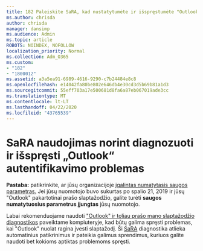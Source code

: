 ```yaml
---
title: 182 Paleiskite SaRA, kad nustatytumėte ir išspręstumėte "Outlook" autentifikavimo problemas
ms.author: chrisda
author: chrisda
manager: dansimp
ms.audience: Admin
ms.topic: article
ROBOTS: NOINDEX, NOFOLLOW
localization_priority: Normal
ms.collection: Adm_O365
ms.custom:
- "182"
- "1800012"
ms.assetid: a3a5ea91-6989-4616-9290-c7b24484e8c8
ms.openlocfilehash: e14042fa80be802e646db4e30cd3d5b69b81a1d3
ms.sourcegitcommit: 55eff703a17e500681d8fa6a87eb067019ade3cc
ms.translationtype: MT
ms.contentlocale: lt-LT
ms.lasthandoff: 04/22/2020
ms.locfileid: "43765539"
---
```

# <a name="use-sara-to-diagnose-and-resolve-outlook-authentication-issues"></a>SaRA naudojimas norint diagnozuoti ir išspręsti „Outlook“ autentifikavimo problemas

**Pastaba:** patikrinkite, ar jūsų organizacijoje [įgalintas numatytasis saugos parametras.](https://aka.ms/securitydefaults) Jei jūsų nuomotojo buvo sukurtas po spalio 21, 2019 ir jūsų "Outlook" pakartotinai prašo slaptažodžio, galite turėti **saugos numatytuosius parametrus įjungtas** jūsų nuomotojo.

Labai rekomenduojame naudoti ["Outlook" ir toliau prašo mano slaptažodžio diagnostikos](https://aka.ms/SaRA-OutlookPwdPrompt-Alchemy) paveiktame kompiuteryje, kad būtų galima spręsti problemas, kai "Outlook" nuolat ragina įvesti slaptažodį. Ši [SaRA](https://diagnostics.office.com/#/) diagnostika atlieka automatinius patikrinimus ir pateikia galimus sprendimus, kuriuos galite naudoti bet kokioms aptiktas problemoms spręsti.

